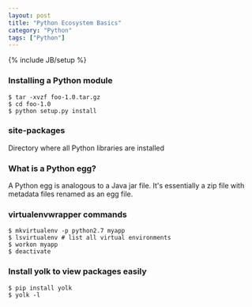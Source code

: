 ```yaml
---
layout: post
title: "Python Ecosystem Basics"
category: "Python"
tags: ["Python"]
---
```

{% include JB/setup %}

### Installing a Python module
    $ tar -xvzf foo-1.0.tar.gz
    $ cd foo-1.0
    $ python setup.py install

### site-packages
Directory where all Python libraries are installed

### What is a Python egg?
A Python egg is analogous to a Java jar file. It's essentially a zip file
with metadata files renamed as an egg file.

### virtualenvwrapper commands
    $ mkvirtualenv -p python2.7 myapp
    $ lsvirtualenv # list all virtual environments
    $ workon myapp
    $ deactivate

### Install yolk to view packages easily
    $ pip install yolk
    $ yolk -l
